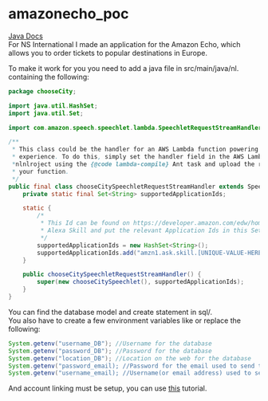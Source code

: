 # amazonecho_poc
<a href="https://squaredcanine.github.io/amazonecho_poc">Java Docs</a><br>
For NS International I made an application for the Amazon Echo, which allows you to order tickets to popular destinations in Europe.

To make it work for you you need to add a java file in src/main/java/nl. containing the following:

```java
package chooseCity;

import java.util.HashSet;
import java.util.Set;

import com.amazon.speech.speechlet.lambda.SpeechletRequestStreamHandler;

/**
 * This class could be the handler for an AWS Lambda function powering an Alexa Skills Kit
 * experience. To do this, simply set the handler field in the AWS Lambda console to
 *nlnlroject using the {@code lambda-compile} Ant task and upload the resulting zip file to power
 * your function.
 */
public final class chooseCitySpeechletRequestStreamHandler extends SpeechletRequestStreamHandler {
    private static final Set<String> supportedApplicationIds;

    static {
        /*
         * This Id can be found on https://developer.amazon.com/edw/home.html#/ "Edit" the relevant
         * Alexa Skill and put the relevant Application Ids in this Set.
         */
        supportedApplicationIds = new HashSet<String>();
        supportedApplicationIds.add("amzn1.ask.skill.[UNIQUE-VALUE-HERE]");
    }

    public chooseCitySpeechletRequestStreamHandler() {
        super(new chooseCitySpeechlet(), supportedApplicationIds);
    }
}
```

You can find the database model and create statement in sql/.<br>
You also have to create a few environment variables like or replace the following:
```java
System.getenv("username_DB"); //Username for the database
System.getenv("password_DB"); //Password for the database
System.getenv("location_DB"); //Location on the web for the database
System.getenv("password_email); //Password for the email used to send the booking
System.getenv("username_email); //Username(or email address) used to send the booking
```

And account linking must be setup, you can use <a href="https://developer.amazon.com/blogs/post/Tx3CX1ETRZZ2NPC/Alexa-Account-Linking-5-Steps-to-Seamlessly-Link-Your-Alexa-Skill-with-Login-wit">this</a> tutorial.

